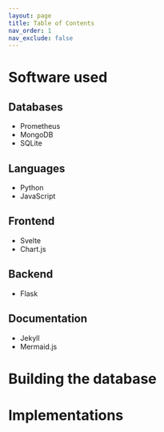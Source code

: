 ```yaml
---
layout: page
title: Table of Contents  
nav_order: 1
nav_exclude: false     
---
```




# Software used
## Databases
* Prometheus
* MongoDB
* SQLite
## Languages
* Python
* JavaScript
## Frontend
* Svelte
* Chart.js
## Backend
* Flask
## Documentation
* Jekyll
* Mermaid.js

# Building the database

# Implementations



